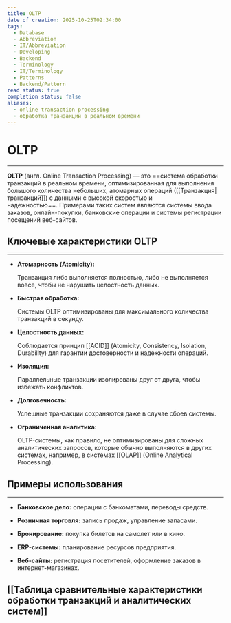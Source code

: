 ```yaml
---
title: OLTP
date of creation: 2025-10-25T02:34:00
tags:
  - Database
  - Abbreviation
  - IT/Abbreviation
  - Developing
  - Backend
  - Terminology
  - IT/Terminology
  - Patterns
  - Backend/Pattern
read status: true
completion status: false
aliases:
  - online transaction processing
  - обработка транзакций в реальном времени
---
```

# OLTP
---

**OLTP** (англ. Online Transaction Processing) — это ==система обработки транзакций в реальном времени, оптимизированная для выполнения большого количества небольших, атомарных операций ([[Транзакция|транзакций]]) с данными с высокой скоростью и надежностью==. Примерами таких систем являются системы ввода заказов, онлайн-покупки, банковские операции и системы регистрации посещений веб-сайтов.

## Ключевые характеристики OLTP
---

- **Атомарность (Atomicity):** 
    
	Транзакция либо выполняется полностью, либо не выполняется вовсе, чтобы не нарушить целостность данных. 
    

- **Быстрая обработка:** 
    
	Системы OLTP оптимизированы для максимального количества транзакций в секунду. 
    

- **Целостность данных:** 
    
    Соблюдается принцип [[ACID]] (Atomicity, Consistency, Isolation, Durability) для гарантии достоверности и надежности операций. 
    

- **Изоляция:** 
    
	Параллельные транзакции изолированы друг от друга, чтобы избежать конфликтов. 
    

- **Долговечность:** 
    
    Успешные транзакции сохраняются даже в случае сбоев системы. 
    

- **Ограниченная аналитика:** 
    
	OLTP-системы, как правило, не оптимизированы для сложных аналитических запросов, которые обычно выполняются в других системах, например, в системах [[OLAP]] (Online Analytical Processing). 
    

## Примеры использования
---

- **Банковское дело:** операции с банкоматами, переводы средств.

- **Розничная торговля:** запись продаж, управление запасами.

- **Бронирование:** покупка билетов на самолет или в кино.

- **ERP-системы:** планирование ресурсов предприятия.

- **Веб-сайты:** регистрация посетителей, оформление заказов в интернет-магазинах.

## [[Таблица cравнительные характеристики обработки транзакций и аналитических систем]]
